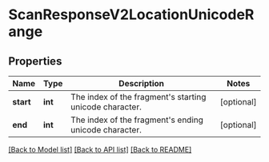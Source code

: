 # ScanResponseV2LocationUnicodeRange

## Properties
Name | Type | Description | Notes
------------ | ------------- | ------------- | -------------
**start** | **int** | The index of the fragment&#39;s starting unicode character. | [optional] 
**end** | **int** | The index of the fragment&#39;s ending unicode character. | [optional] 

[[Back to Model list]](../README.md#documentation-for-models) [[Back to API list]](../README.md#documentation-for-api-endpoints) [[Back to README]](../README.md)


